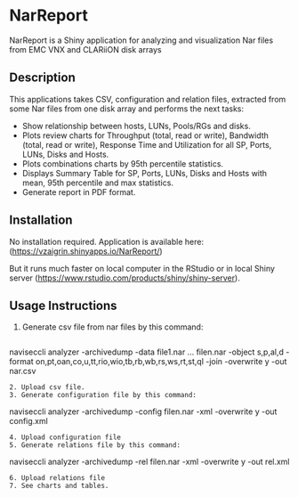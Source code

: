 # NarReport
NarReport is a Shiny application for analyzing and visualization Nar files from EMC VNX and CLARiiON disk arrays

## Description
This applications takes CSV, configuration and relation files, extracted from some Nar files from one disk array and performs the next tasks:
* Show relationship between hosts, LUNs, Pools/RGs and disks.
* Plots review charts for Throughput (total, read or write), Bandwidth (total, read or write), Response Time and Utilization for all SP, Ports, LUNs, Disks and Hosts.
* Plots combinations charts by 95th percentile statistics.
* Displays Summary Table for SP, Ports, LUNs, Disks and Hosts with mean, 95th percentile and max statistics.
* Generate report in PDF format.

## Installation
No installation required.
Application is available here: (https://vzaigrin.shinyapps.io/NarReport/)

But it runs much faster on local computer in the RStudio or in local Shiny server (https://www.rstudio.com/products/shiny/shiny-server).

## Usage Instructions

1. Generate csv file from nar files by this command:

   ```
  naviseccli analyzer -archivedump -data file1.nar ... filen.nar  -object s,p,al,d -format on,pt,oan,co,u,tt,rio,wio,tb,rb,wb,rs,ws,rt,st,ql  -join -overwrite y -out nar.csv
  ```
2. Upload csv file.
3. Generate configuration file by this command:

   ```
   naviseccli analyzer -archivedump -config filen.nar -xml -overwrite y -out config.xml
   ```
4. Upload configuration file
5. Generate relations file by this command:

   ```
   naviseccli analyzer -archivedump -rel filen.nar -xml -overwrite y -out rel.xml
   ```
6. Upload relations file
7. See charts and tables.

